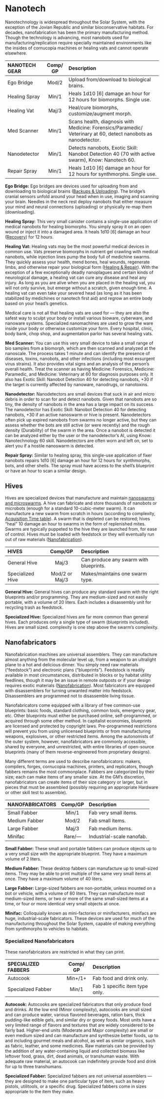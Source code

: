 # Nanotech

Nanotechnology is widespread throughout the Solar System, with the exception of the Jovian Republic and similar bioconservative habitats. For decades, nanofabrication has been the primary manufacturing method. Though the technology is advancing, most nanobots used for manufacturing/replication require specially maintained environments like the insides of cornucopia machines or healing vats and cannot operate elsewhere.

| NANOTECH GEAR | Comp/<wbr>GP | Description                                                                                                             |
| :------------ | :----------: | :---------------------------------------------------------------------------------------------------------------------- |
| Ego Bridge    |    Mod/2     | Upload from/download to biological brains.                                                                              |
| Healing Spray |    Min/1     | Heals 1d10 \[6\] damage an hour for 12 hours for biomorphs. Single use.                                                 |
| Healing Vat   |    Maj/3     | Heal/cure biomorphs, customize/augment morph.                                                                           |
| Med Scanner   |    Min/1     | Scans health, diagnosis with Medicine: Forensics/<wbr>Paramedic/<wbr>Veterinary at 60, detect nanobots as nanodetector. |
| Nanodetector  |    Min/1     | Detects nanobots, Exotic Skill: Nanobot Detection 40 (70 with active swarm), Know: Nanotech 60.                         |
| Repair Spray  |    Min/1     | Heals 1d10 \[6\] damage an hour for 12 hours for synthmorphs. Single use.                                               |

**Ego Bridge:** Ego bridges are devices used for uploading from and downloading to biological brains ([Backups & Uploading](../15/01-backups-and-uploading.md)). The bridge’s cranial sensors unfold around your head when in use, imaging and scanning your brain. Needles in the neck rest deploy nanobots that either measure your mind and neural connections (uploading) or physically re-map them (downloading).

**Healing Spray:** This very small canister contains a single-use application of medical nanobots for healing biomorphs. You simply spray it on an open wound or inject it into a damaged area. It heals 1d10 \[6\] damage an hour ([Recovery](../12/17-healing-and-repair.md#recovery)) for 12 hours.

**Healing Vat:** Healing vats may be the most powerful medical devices in common use. Vats preserve biomorphs in nutrient gel crawling with medical nanobots, while injection lines pump the body full of medichine swarms. They quickly assess your health, mend bones, heal wounds, regenerate limbs, and otherwise repair your biological form ([Healing & Repair](../12/17-healing-and-repair.md)). With the exception of a few exceptionally deadly nanoplagues and certain kinds of neurological damage, a healing vat can cure any disease and heal any injury. As long as you are alive when you are placed in the healing vat, you will not only survive, but emerge without a scratch, given enough time. A healing vat can even take your severed head (as long as it has been stabilized by medichines or nanotech first aid) and regrow an entire body based on your head’s genetics.

Medical care is not all that healing vats are used for — they are also the safest way to sculpt your body or install various bioware, cyberware, and nanoware systems. Specialized nanomachines are used to grow the ware inside your body or otherwise customize your form. Every hospital, clinic, body bank, chop shop, and augmentation parlor has several healing vats.

**Med Scanner:** You can use this very small device to take a small range of bio samples from a biomorph, which are then scanned and analyzed at the nanoscale. The process takes 1 minute and can identify the presence of diseases, toxins, nanobots, and other infections (including most exsurgent virus strains). It also provides vital signs and an analysis of the person’s overall health. Treat the scanner as having Medicine: Forensics, Medicine: Paramedic, and Medicine: Veterinary at 60 for diagnosis purposes only. It also has Exotic Skill: Nanobot Detection 40 for detecting nanobots, +30 if the target is currently affected by nanoware, nanodrugs, or nanotoxins.

**Nanodetector:** Nanodetectors are small devices that suck in air and micro debris in order to scan for and detect nanobots. Given that nanobots are so tiny, the density of nanobots in the area has a large impact on its success. The nanodetector has Exotic Skill: Nanobot Detection 40 for detecting nanobots, +30 if an active nanoswarm or hive is present. Nanodetectors often pick up expired nanobots from swarms no longer active, but they can assess whether the bots are still active (or were recently) and the rough density (Durability) of the swarm in the area. Once a nanobot is detected it can be analyzed either by the user or the nanodetector’s AI, using Know: Nanotechnology 60 skill. Nanodetectors are often worn and left on, set to alert you if a hostile nanoswarm is detected.

**Repair Spray:** Similar to healing spray, this single-use application of fixer nanobots repairs 1d10 \[6\] damage an hour for 12 hours for synthmorphs, bots, and other shells. The spray must have access to the shell’s blueprint or have an hour to scan a similar design.

## Hives

Hives are specialized devices that manufacture and maintain [nanoswarms and microswarms](20-nanoswarms-and-microswarms.md). A hive can fabricate and store thousands of nanobots or microbots (enough for a standard 10-cubic-meter swarm). It can manufacture a new swarm from scratch in hours (according to complexity, [Acquisition Time table](02-acquiring-gear.md#acquisition-time)). A swarm that is depleted can be restored; hives “heal” 10 damage an hour to swarms in the form of replenished mites. Swarms are typically puppeted to the hive they are launched from, for ease of control. Hives must be loaded with feedstock or they will eventually run out of raw materials ([Nanofabrication](03-nanofabrication.md)).

| HIVES            |  Comp/<wbr>GP  | Description                            |
| :--------------- | :------------: | :------------------------------------- |
| General Hive     |     Maj/3      | Can produce any swarm with blueprints. |
| Specialized Hive | Mod/2 or Maj/3 | Makes/maintains one swarm type.        |

**General Hive:** General hives can produce any standard swarm with the right blueprints and/or programming. They are medium-sized and not easily portable, with a volume of 20 liters. Each includes a disassembly unit for recycling trash as feedstock.

**Specialized Hive:** Specialized hives are far more common than general hives. Each produces only a single type of swarm (blueprints included). Hives are small sized. complexity is one step above the swarm’s complexity.

## Nanofabricators

Nanofabrication machines are universal assemblers. They can manufacture almost anything from the molecular level up, from a weapon to an ultralight plane to a hot and delicious dinner. You simply need raw materials (“feedstock”) and electronic plans (“blueprints”). Feedstock is readily available in most circumstances, distributed in blocks or by habitat utility feedlines, though it may be an issue in remote outposts or if your design requires exotic materials ([Nanofabrication](03-nanofabrication.md)). Most fabricators are equipped with disassemblers for turning unwanted matter into feedstock. Disassemblers are programmed not to disassemble living tissue.

Nanofabricators come equipped with a library of free common-use blueprints: basic foods, standard clothing, common tools, emergency gear, etc. Other blueprints must either be purchased online, self-programmed, or acquired through some other method. In capitalist economies, blueprints are licensed and protected by copyright laws. Pre-programmed restrictions will prevent you from using unlicensed blueprints or from manufacturing weapons, explosives, or other restricted items. Among the autonomists of the outer system, however, nanofabricators are commonly accessible, shared by everyone, and unrestricted, with entire libraries of open-source blueprints (many of them reverse-engineered from proprietary designs).

Many different terms are used to describe nanofabricators: makers, compilers, forges, cornucopia machines, printers, and replicators, though fabbers remains the most commonplace. Fabbers are categorized by their size; each can make items of any smaller size. At the GM’s discretion, nanofabricators can create items of their size category or larger, but in pieces that must be assembled (possibly requiring an appropriate Hardware or other skill test to assemble).

| NANOFABRICATORS | Comp/<wbr>GP | Description               |
| :-------------- | :----------: | :------------------------ |
| Small Fabber    |    Min/1     | Fab very small items.     |
| Medium Fabber   |    Mod/2     | Fab small items.          |
| Large Fabber    |    Maj/3     | Fab medium items.         |
| Minifac         |    Rare/—    | Industrial-scale nanofab. |

**Small Fabber:** These small and portable fabbers can produce objects up to a very small size with the appropriate blueprint. They have a maximum volume of 2 liters.

**Medium Fabber:** These desktop fabbers can manufacture up to small-sized items. They may be able to print multiple of the same very small items at once. They have a maximum volume of 40 liters.

**Large Fabber:** Large-sized fabbers are non-portable, unless mounted on a bot or vehicle, with a volume of 80 liters. They can manufacture most medium-sized items, or two or more of the same small-sized items at a time, or four or more identical very small objects at once.

**Minifac:** Colloquially known as mini-factories or minifacturers, minifacs are huge, industrial-scale fabricators. These devices are used for much of the manufacturing throughout the Solar System, capable of making everything from synthmorphs to vehicles to habitats.

### Specialized Nanofabricators

These nanofabricators are restricted in what they can print.

| SPECIALIZED FABBERS | Comp/<wbr>GP | Description                    |
| :------------------ | :----------: | :----------------------------- |
| Autocook            |   Min+/1+    | Fab food and drink only.       |
| Specialized Fabber  |    Min/1     | Fab 1 specific item type only. |

**Autocook:** Autocooks are specialized fabricators that only produce food and drinks. At the low end (Minor complexity), autocooks are small sized and can produce water, various flavored beverages, ration bars, thick pudding-like edible gels, and similar dry or gooey foods. Most units have a very limited range of flavors and textures that are widely considered to be fairly bad. Higher-end units (Moderate and Major complexity) are small or even medium sized and can manufacture and synthesize better foods, up to and including gourmet meals and alcohol, as well as similar organics, such as fabric, leather, and some medicines. Raw materials can be provided by the addition of any water-containing liquid and collected biomass like leftover food, grass, dirt, dead animals, or transhuman waste. With adequate raw material, an autocook can indefinitely provide food and drink for up to three transhumans.

**Specialized Fabber:** Specialized fabbers are not universal assemblers — they are designed to make one particular type of item, such as heavy pistols, utilitools, or a specific drug. Specialized fabbers come in sizes appropriate to the item they make.
